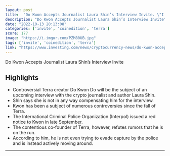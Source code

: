 ```yaml
---
layout: post
title:  "Do Kwon Accepts Journalist Laura Shin’s Interview Invite. \"I’m interviewing Do Kwon Friday morning. If you have questions to suggest, my DMs are open\" — Laura Shin"
description: "Do Kwon Accepts Journalist Laura Shin’s Interview Invite"
date: "2022-10-13 20:13:08"
categories: ['invite', 'coinedition', 'terra']
score: 177
image: "https://i.imgur.com/PZM80UB.jpg"
tags: ['invite', 'coinedition', 'terra']
link: "https://www.investing.com/news/cryptocurrency-news/do-kwon-accepts-journalist-laura-shins-interview-invite-2911603"
---
```


Do Kwon Accepts Journalist Laura Shin’s Interview Invite

## Highlights

- Controversial Terra creator Do Kwon Do will be the subject of an upcoming interview with the crypto journalist and author Laura Shin.
- Shin says she is not in any way compensating him for the interview.
- Kwon has been a subject of numerous controversies since the fall of Terra.
- The International Criminal Police Organization (Interpol) issued a red notice to Kwon in late September.
- The contentious co-founder of Terra, however, refutes rumors that he is on the run.
- According to him, he is not even trying to evade capture by the police and is instead actively moving around.

---
